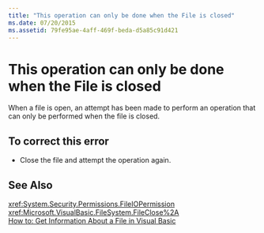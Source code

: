 ```yaml
---
title: "This operation can only be done when the File is closed"
ms.date: 07/20/2015
ms.assetid: 79fe95ae-4aff-469f-beda-d5a85c91d421
---
```

# This operation can only be done when the File is closed
When a file is open, an attempt has been made to perform an operation that can only be performed when the file is closed.  
  
## To correct this error  
  
- Close the file and attempt the operation again.  
  
## See Also  
 <xref:System.Security.Permissions.FileIOPermission>  
 <xref:Microsoft.VisualBasic.FileSystem.FileClose%2A>  
 [How to: Get Information About a File in Visual Basic](http://msdn.microsoft.com/library/ca0720ec-f40e-4c11-9748-0ce1685c78f0)
